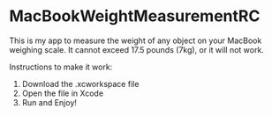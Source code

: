 # MacBookWeightMeasurementRC

This is my app to measure the weight of any object on your MacBook weighing scale. It cannot exceed 17.5 pounds (7kg), or it will not work. 

Instructions to make it work:
1. Download the .xcworkspace file
2. Open the file in Xcode
3. Run and Enjoy!
